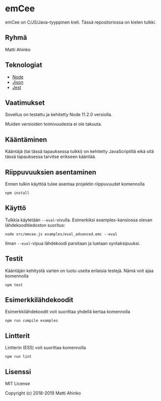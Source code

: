 # emCee

emCee on C/JS/Java-tyyppinen kieli. Tässä repositoriossa on kielen tulkki.

## Ryhmä

Matti Ahinko

## Teknologiat

- [Node](https://nodejs.org/en/)
- [Jison](http://zaa.ch/jison/)
- [Jest](https://jestjs.io)

## Vaatimukset

Sovellus on testattu ja kehitetty Node 11.2.0 versiolla.

Muiden versioiden toimivuudesta ei ole takuuta.

## Kääntäminen

Kääntäjä (tai tässä tapauksessa tulkki) on kehitetty JavaScriptillä eikä sitä
tässä tapauksessa tarvitse erikseen kääntää.

## Riippuvuuksien asentaminen

Ennen tulkin käyttöä tulee asentaa projektin riippuvuudet komennolla

    npm install

## Käyttö

Tulkkia käytetään `--eval`-vivulla. Esimerkiksi examples-kansiossa olevan
lähdekooditiedoston suoritus:

    node src/emcee.js examples/eval_advanced.emc --eval

Ilman `--eval`-vipua lähdekoodi parsitaan ja luetaan syntaksipuuksi.

## Testit

Kääntäjän kehitystä varten on luotu useita erilaisia testejä. Nämä voit ajaa
komennolla

    npm test

## Esimerkkilähdekoodit

Esimerkkilähdekoodit voit suorittaa yhdellä kertaa komennolla

    npm run compile examples


## Lintterit

Lintterin (ES5) voit suorittaa komennolla

    npm run lint

## Lisenssi

MIT License

Copyright (c) 2018-2019 Matti Ahinko
